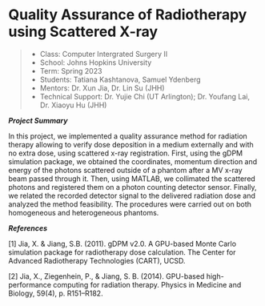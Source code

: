 # Quality Assurance of Radiotherapy using Scattered X-ray

> * Class: Computer Intergrated Surgery II
> * School: Johns Hopkins University
> * Term: Spring 2023
> * Students: Tatiana Kashtanova, Samuel Ydenberg
> * Mentors: Dr. Xun Jia, Dr. Lin Su (JHH)
> * Technical Support: Dr. Yujie Chi (UT Arlington); Dr. Youfang Lai, Dr. Xiaoyu Hu (JHH)

***Project Summary***

In this project, we implemented a quality assurance method for radiation therapy allowing to verify dose deposition in a medium externally and with no extra dose, using scattered x-ray registration. First, using the gDPM simulation package, we obtained the coordinates, momentum direction and energy of the photons scattered outside of a phantom after a MV x-ray beam passed through it. Then, using MATLAB, we collimated the scattered photons and registered them on a photon counting detector sensor. Finally, we related the recorded detector signal to the delivered radiation dose and analyzed the method feasibility. The procedures were carried out on both homogeneous and heterogeneous phantoms.


***References***

[1] Jia, X. & Jiang, S.B. (2011). gDPM v2.0. A GPU-based Monte Carlo simulation package for radiotherapy dose calculation. The Center for Advanced Radiotherapy Technologies (CART), UCSD.

[2] Jia, X., Ziegenhein, P., & Jiang, S. B. (2014). GPU-based high-performance computing for radiation therapy. Physics in Medicine and Biology, 59(4), p. R151–R182.
